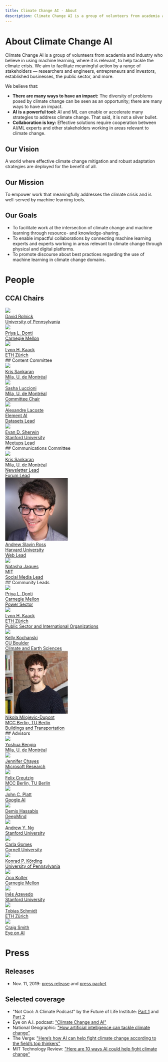 ```yaml
---
title: Climate Change AI - About
description: Climate Change AI is a group of volunteers from academia and industry who believe in using machine learning, where it is relevant, to help tackle the climate crisis.
---
```


# About Climate Change AI

Climate Change AI is a group of volunteers from academia and industry who believe in using machine learning, where it is relevant, to help tackle the climate crisis.  We aim to facilitate meaningful action by a range of stakeholders &mdash; researchers and engineers, entrepreneurs and investors, established businesses, the public sector, and more.

We believe that:
* **There are many ways to have an impact:** The diversity of problems posed by climate change can be seen as an opportunity; there are many ways to have an impact.
* **AI is a powerful tool:** AI and ML can enable or accelerate many strategies to address climate change. That said, it is not a silver bullet.
* **Collaboration is key:** Effective solutions require cooperation between AI/ML experts and other stakeholders working in areas relevant to climate change.

## Our Vision
A world where effective climate change mitigation and robust adaptation strategies are deployed for the benefit of all.

## Our Mission
To empower work that meaningfully addresses the climate crisis and is well-served by machine learning tools.

## Our Goals

* To facilitate work at the intersection of climate change and machine learning through resource- and knowledge-sharing.
* To enable impactful collaborations by connecting machine learning experts and experts working in areas relevant to climate change through physical and digital platforms.
* To promote discourse about best practices regarding the use of machine learning in climate change domains.

# People
## CCAI Chairs
<div class="person__list">
<a class="person__item" href="http://www.davidrolnick.com" target="_blank">
  <div class="person__pic-wrapper">
    <img class="person__pic" src="images/people/davidrolnick_200x200.jpg">
  </div>
  <div class="person__name">David Rolnick</div>
  <div class="person__affil">University of Pennsylvania</div>
  
</a>

<a class="person__item" href="https://priyadonti.com/" target="_blank">
  <div class="person__pic-wrapper">
    <img class="person__pic" src="images/people/priyadonti_200x200.jpg">
  </div>
  <div class="person__name">Priya L. Donti</div>
  <div class="person__affil">Carnegie Mellon</div>
  
</a>

<a class="person__item" href="https://epg.ethz.ch/people/senior-researchers/dr--lynn-kaack.html" target="_blank">
  <div class="person__pic-wrapper">
    <img class="person__pic" src="images/people/lynnkaack_200x200.jpg">
  </div>
  <div class="person__name">Lynn H. Kaack</div>
  <div class="person__affil">ETH Zürich</div>
  
</a>
</div>
## Content Committee
<div class="person__list">
<a class="person__item" href="https://mila.quebec/en/person/kris-sankaran/" target="_blank">
  <div class="person__pic-wrapper">
    <img class="person__pic" src="images/people/krissankaran_200x200.jpg">
  </div>
  <div class="person__name">Kris Sankaran</div>
  <div class="person__affil">Mila, U. de Montréal</div>
  
</a>

<a class="person__item" href="https://www.sashaluccioni.com/" target="_blank">
  <div class="person__pic-wrapper">
    <img class="person__pic" src="images/people/sashaluccioni_200x200.jpg">
  </div>
  <div class="person__name">Sasha Luccioni</div>
  <div class="person__affil">Mila, U. de Montréal</div>
  <div class="person__title">Committee Chair</div>
</a>

<a class="person__item" href="https://scholar.google.com/citations?user=71a2-WMAAAAJ&hl=en" target="_blank">
  <div class="person__pic-wrapper">
    <img class="person__pic" src="images/people/Alexandre_Lacoste_200x200.jpg">
  </div>
  <div class="person__name">Alexandre Lacoste</div>
  <div class="person__affil">Element AI</div>
  <div class="person__title">Datasets Lead</div>
</a>

<a class="person__item" href="https://www.evansherwin.com/" target="_blank">
  <div class="person__pic-wrapper">
    <img class="person__pic" src="images/people/evansherwin_200x200.jpg">
  </div>
  <div class="person__name">Evan D. Sherwin</div>
  <div class="person__affil">Stanford University</div>
  <div class="person__title">Meetups Lead</div>
</a>
</div>
## Communications Committee
<div class="person__list">
<a class="person__item" href="https://mila.quebec/en/person/kris-sankaran/" target="_blank">
  <div class="person__pic-wrapper">
    <img class="person__pic" src="images/people/krissankaran_200x200.jpg">
  </div>
  <div class="person__name">Kris Sankaran</div>
  <div class="person__affil">Mila, U. de Montréal</div>
  <div class="person__title">Newsletter Lead</div><div class="person__title">Forum Lead</div>
</a>

<a class="person__item" href="https://asross.github.io/" target="_blank">
  <div class="person__pic-wrapper">
    <img class="person__pic" src="images/people/andrew_ross_200x200.jpg">
  </div>
  <div class="person__name">Andrew Slavin Ross</div>
  <div class="person__affil">Harvard University</div>
  <div class="person__title">Web Lead</div>
</a>

<a class="person__item" href="https://www.media.mit.edu/people/jaquesn/overview/" target="_blank">
  <div class="person__pic-wrapper">
    <img class="person__pic" src="images/people/natashajaques_200x200.jpg">
  </div>
  <div class="person__name">Natasha Jaques</div>
  <div class="person__affil">MIT</div>
  <div class="person__title">Social Media Lead</div>
</a>
</div>
## Community Leads
<div class="person__list">
<a class="person__item" href="https://priyadonti.com/" target="_blank">
  <div class="person__pic-wrapper">
    <img class="person__pic" src="images/people/priyadonti_200x200.jpg">
  </div>
  <div class="person__name">Priya L. Donti</div>
  <div class="person__affil">Carnegie Mellon</div>
  <div class="person__title">Power Sector</div>
</a>

<a class="person__item" href="https://epg.ethz.ch/people/senior-researchers/dr--lynn-kaack.html" target="_blank">
  <div class="person__pic-wrapper">
    <img class="person__pic" src="images/people/lynnkaack_200x200.jpg">
  </div>
  <div class="person__name">Lynn H. Kaack</div>
  <div class="person__affil">ETH Zürich</div>
  <div class="person__title">Public Sector and International Organizations</div>
</a>

<a class="person__item" href="http://www.kochanski.org/kelly/" target="_blank">
  <div class="person__pic-wrapper">
    <img class="person__pic" src="images/people/kellykochanski_200x200.jpg">
  </div>
  <div class="person__name">Kelly Kochanski</div>
  <div class="person__affil">CU Boulder</div>
  <div class="person__title">Climate and Earth Sciences</div>
</a>

<a class="person__item" href="https://www.mcc-berlin.net/en/about/team/milojevic-dupont-nikola.html" target="_blank">
  <div class="person__pic-wrapper">
    <img class="person__pic" src="images/people/nikolamilojevicdupont_200x200.jpg">
  </div>
  <div class="person__name">Nikola Milojevic-Dupont</div>
  <div class="person__affil">MCC Berlin, TU Berlin</div>
  <div class="person__title">Buildings and Transportation</div>
</a>
</div>
## Advisors
<div class="person__list">
<a class="person__item" href="https://mila.quebec/en/yoshua-bengio/" target="_blank">
  <div class="person__pic-wrapper">
    <img class="person__pic" src="images/people/yb_200x200.jpg">
  </div>
  <div class="person__name">Yoshua Bengio</div>
  <div class="person__affil">Mila, U. de Montréal</div>
  
</a>

<a class="person__item" href="https://www.microsoft.com/en-us/research/people/jchayes/" target="_blank">
  <div class="person__pic-wrapper">
    <img class="person__pic" src="images/people/jenniferchayes_200x200.jpg">
  </div>
  <div class="person__name">Jennifer Chayes</div>
  <div class="person__affil">Microsoft Research</div>
  
</a>

<a class="person__item" href="https://www.mcc-berlin.net/en/about/team/creutzig-felix.html" target="_blank">
  <div class="person__pic-wrapper">
    <img class="person__pic" src="images/people/felixcreuzig_200x200.jpg">
  </div>
  <div class="person__name">Felix Creutzig</div>
  <div class="person__affil">MCC Berlin, TU Berlin</div>
  
</a>

<a class="person__item" href="https://ai.google/research/people/JohnPlatt" target="_blank">
  <div class="person__pic-wrapper">
    <img class="person__pic" src="images/people/johnplatt_200x200.jpg">
  </div>
  <div class="person__name">John C. Platt</div>
  <div class="person__affil">Google AI</div>
  
</a>

<a class="person__item" href="https://deepmind.com/" target="_blank">
  <div class="person__pic-wrapper">
    <img class="person__pic" src="images/people/Demis_Hassabis_200x200.jpg">
  </div>
  <div class="person__name">Demis Hassabis</div>
  <div class="person__affil">DeepMind</div>
  
</a>

<a class="person__item" href="https://www.andrewng.org/" target="_blank">
  <div class="person__pic-wrapper">
    <img class="person__pic" src="images/people/andrewng_200x200.jpg">
  </div>
  <div class="person__name">Andrew Y. Ng</div>
  <div class="person__affil">Stanford University</div>
  
</a>

<a class="person__item" href="https://www.cs.cornell.edu/gomes/" target="_blank">
  <div class="person__pic-wrapper">
    <img class="person__pic" src="images/people/carlagomes_200x200.jpg">
  </div>
  <div class="person__name">Carla Gomes</div>
  <div class="person__affil">Cornell University</div>
  
</a>

<a class="person__item" href="http://koerding.com/" target="_blank">
  <div class="person__pic-wrapper">
    <img class="person__pic" src="images/people/konradkording_200x200.jpg">
  </div>
  <div class="person__name">Konrad P. Körding</div>
  <div class="person__affil">University of Pennsylvania</div>
  
</a>

<a class="person__item" href="http://zicokolter.com/" target="_blank">
  <div class="person__pic-wrapper">
    <img class="person__pic" src="images/people/zicokolter_200x200.jpg">
  </div>
  <div class="person__name">Zico Kolter</div>
  <div class="person__affil">Carnegie Mellon</div>
  
</a>

<a class="person__item" href="https://ines.stanford.edu" target="_blank">
  <div class="person__pic-wrapper">
    <img class="person__pic" src="images/people/inesazevedo_200x200.jpg">
  </div>
  <div class="person__name">Inês Azevedo</div>
  <div class="person__affil">Stanford University</div>
  
</a>

<a class="person__item" href="https://epg.ethz.ch/people/group-head/prof--dr--tobias-schmidt.html" target="_blank">
  <div class="person__pic-wrapper">
    <img class="person__pic" src="images/people/tobiasschmidt_200x200.jpg">
  </div>
  <div class="person__name">Tobias Schmidt</div>
  <div class="person__affil">ETH Zürich</div>
  
</a>

<a class="person__item" href="https://www.eye-on.ai" target="_blank">
  <div class="person__pic-wrapper">
    <img class="person__pic" src="images/people/craigsmith_200x200.jpg">
  </div>
  <div class="person__name">Craig Smith</div>
  <div class="person__affil">Eye on AI</div>
  
</a>
</div>

# Press

## Releases
* Nov. 11, 2019: <a href="/press_releases/2019-11-11/release.html" target="_blank">press release</a> and [press packet](/press_releases/2019-11-11/press_packet.zip)

## Selected coverage
* "Not Cool: A Climate Podcast" by the Future of Life Institute: <a href="https://futureoflife.org/2019/10/22/not-cool-ep-16-tackling-climate-change-with-machine-learning-part-1/" target="_blank">Part 1</a> and <a href="https://futureoflife.org/2019/10/24/not-cool-ep-17-tackling-machine-learning-with-climate-change-part-2/" target="_blank">Part 2</a>
* Eye on A.I. podcast: <a href="https://www.eye-on.ai/podcast-024" target="_blank">"Climate Change and AI"</a>
* National Geographic: <a href="https://www.nationalgeographic.com/environment/2019/07/artificial-intelligence-climate-change/" target="_blank">"How artificial intelligence can tackle climate change"</a>
* The Verge: <a href="https://www.theverge.com/2019/6/25/18744034/ai-artificial-intelligence-ml-climate-change-fight-tackle" target="_blank">"Here’s how AI can help fight climate change according to the field’s top thinkers"</a>
* MIT Technology Review: <a href="https://www.technologyreview.com/s/613838/ai-climate-change-machine-learning/" target="_blank">"Here are 10 ways AI could help fight climate change"</a>

